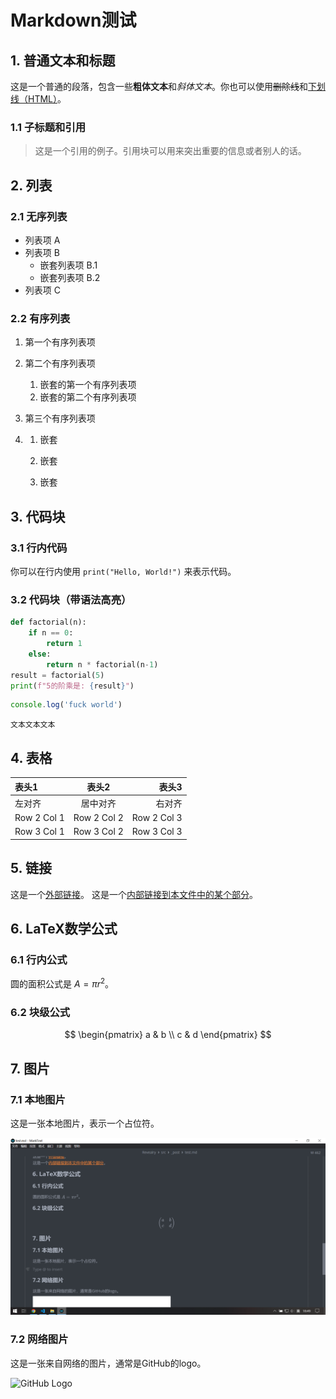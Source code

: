 # Markdown测试

## 1. 普通文本和标题

这是一个普通的段落，包含一些**粗体文本**和*斜体文本*。你也可以使用~~删除线~~和<u>下划线（HTML）</u>。

### 1.1 子标题和引用

> 这是一个引用的例子。引用块可以用来突出重要的信息或者别人的话。

## 2. 列表

### 2.1 无序列表

* 列表项 A
* 列表项 B
  * 嵌套列表项 B.1
  * 嵌套列表项 B.2
* 列表项 C

### 2.2 有序列表

1. 第一个有序列表项

2. 第二个有序列表项
   
   1. 嵌套的第一个有序列表项
   2. 嵌套的第二个有序列表项

3. 第三个有序列表项

4. 1. 嵌套
   
   2. 嵌套
   
   3. 嵌套

## 3. 代码块

### 3.1 行内代码

你可以在行内使用 `print("Hello, World!")` 来表示代码。

### 3.2 代码块（带语法高亮）

```python
def factorial(n):
    if n == 0:
        return 1
    else:
        return n * factorial(n-1)
result = factorial(5)
print(f"5的阶乘是: {result}")
```

```javascript
console.log('fuck world')
```

```
文本文本文本
```

## 4. 表格

| 表头1         | 表头2         | 表头3         |
|:----------- |:-----------:| -----------:|
| 左对齐         | 居中对齐        | 右对齐         |
| Row 2 Col 1 | Row 2 Col 2 | Row 2 Col 3 |
| Row 3 Col 1 | Row 3 Col 2 | Row 3 Col 3 |

## 5. 链接

这是一个[外部链接](https://example.com)。
这是一个[内部链接到本文件中的某个部分](#2-列表)。

## 6. LaTeX数学公式

### 6.1 行内公式

圆的面积公式是 $A = \pi r^2$。

### 6.2 块级公式

$$
\begin{pmatrix}
a & b \\
c & d
\end{pmatrix}
$$

## 7. 图片

### 7.1 本地图片

这是一张本地图片，表示一个占位符。

![](./img/2025-08-14-18-49-36-image.png)

### 7.2 网络图片

这是一张来自网络的图片，通常是GitHub的logo。

![GitHub Logo](https://github.githubassets.com/images/modules/logos_page/GitHub-Mark.png "GitHub标志")